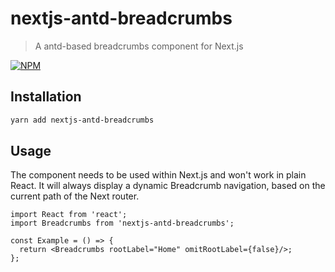 # nextjs-antd-breadcrumbs

> A antd-based breadcrumbs component for Next.js

[![NPM](https://img.shields.io/npm/v/nextjs-antd-breadcrumbs.svg)](https://www.npmjs.com/package/nextjs-antd-breadcrumbs)

## Installation

```bash
yarn add nextjs-antd-breadcrumbs
```

## Usage

The component needs to be used within Next.js and won't work in plain React.
It will always display a dynamic Breadcrumb navigation, based on the current path of the Next router.

```tsx
import React from 'react';
import Breadcrumbs from 'nextjs-antd-breadcrumbs';

const Example = () => {
  return <Breadcrumbs rootLabel="Home" omitRootLabel={false}/>;
};
```
